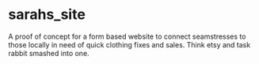 # sarahs_site
A proof of concept for a form based website to connect seamstresses to those locally in need of quick clothing fixes and sales. Think etsy and task rabbit smashed into one.
